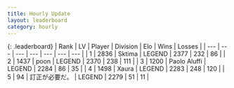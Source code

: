 ```yaml
---
title: Hourly Update
layout: leaderboard
category: hourly
---
```


{: .leaderboard}
| Rank | LV | Player | Division | Elo | Wins | Losses |
| --- | --- | --- | --- | --- | --- | --- |
| <span data-change="1">1</span> | 2836 | <span title="ID: 353063">Sktima</span> | LEGEND | <span data-change="0">2377</span> | <span data-change="0">232</span> | <span data-change="0">86</span> |
| <span data-change="-1">2</span> | 1437 | <span title="ID: 540690">poon</span> | LEGEND | <span data-change="-12">2370</span> | <span data-change="0">238</span> | <span data-change="1">111</span> |
| <span data-change="0">3</span> | 1200 | <span title="ID: 512212">Paolo Aluffi</span> | LEGEND | <span data-change="0">2284</span> | <span data-change="0">86</span> | <span data-change="0">35</span> |
| <span data-change="0">4</span> | 1498 | <span title="ID: 200908">Xaura</span> | LEGEND | <span data-change="0">2283</span> | <span data-change="0">248</span> | <span data-change="0">120</span> |
| <span data-change="5">5</span> | 94 | <span title="ID: 754604">訂正が必要だ。</span> | LEGEND | <span data-change="22">2279</span> | <span data-change="3">51</span> | <span data-change="0">11</span> |